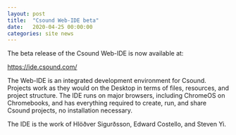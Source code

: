 ```yaml
---
layout: post
title:  "Csound Web-IDE beta"
date:   2020-04-25 00:00:00
categories: site news 
---
```


The beta release of the Csound Web-IDE is now available at:

<https://ide.csound.com/>

The Web-IDE is an integrated development environment for Csound.  Projects work as they would on the Desktop in terms of files, resources, and project structure.  The IDE runs on major browsers, including ChromeOS on Chromebooks, and has everything required to create, run, and share Csound projects, no installation necessary.

The IDE is the work of Hlöðver Sigurðsson, Edward Costello, and Steven Yi. 
